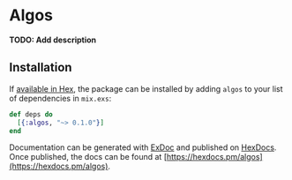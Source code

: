 # Algos

**TODO: Add description**

## Installation

If [available in Hex](https://hex.pm/docs/publish), the package can be installed
by adding `algos` to your list of dependencies in `mix.exs`:

```elixir
def deps do
  [{:algos, "~> 0.1.0"}]
end
```

Documentation can be generated with [ExDoc](https://github.com/elixir-lang/ex_doc)
and published on [HexDocs](https://hexdocs.pm). Once published, the docs can
be found at [https://hexdocs.pm/algos](https://hexdocs.pm/algos).

